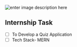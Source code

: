 ![enter image description here](https://illumnus.com/wp-content/uploads/2018/12/logo-horizontal.png)
## Internship Task

 - [ ] To Develop a Quiz Application
 - [ ] Tech Stack-  MERN
